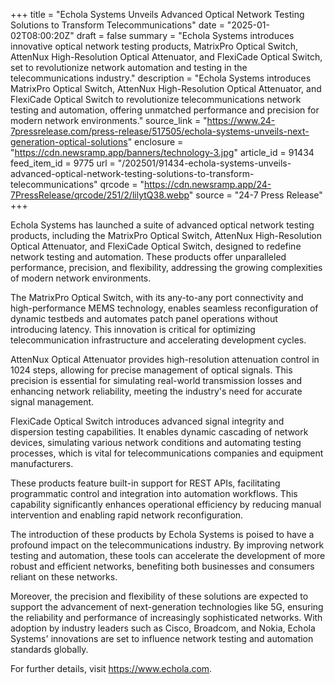 +++
title = "Echola Systems Unveils Advanced Optical Network Testing Solutions to Transform Telecommunications"
date = "2025-01-02T08:00:20Z"
draft = false
summary = "Echola Systems introduces innovative optical network testing products, MatrixPro Optical Switch, AttenNux High-Resolution Optical Attenuator, and FlexiCade Optical Switch, set to revolutionize network automation and testing in the telecommunications industry."
description = "Echola Systems introduces MatrixPro Optical Switch, AttenNux High-Resolution Optical Attenuator, and FlexiCade Optical Switch to revolutionize telecommunications network testing and automation, offering unmatched performance and precision for modern network environments."
source_link = "https://www.24-7pressrelease.com/press-release/517505/echola-systems-unveils-next-generation-optical-solutions"
enclosure = "https://cdn.newsramp.app/banners/technology-3.jpg"
article_id = 91434
feed_item_id = 9775
url = "/202501/91434-echola-systems-unveils-advanced-optical-network-testing-solutions-to-transform-telecommunications"
qrcode = "https://cdn.newsramp.app/24-7PressRelease/qrcode/251/2/lilytQ38.webp"
source = "24-7 Press Release"
+++

<p>Echola Systems has launched a suite of advanced optical network testing products, including the MatrixPro Optical Switch, AttenNux High-Resolution Optical Attenuator, and FlexiCade Optical Switch, designed to redefine network testing and automation. These products offer unparalleled performance, precision, and flexibility, addressing the growing complexities of modern network environments.</p><p>The MatrixPro Optical Switch, with its any-to-any port connectivity and high-performance MEMS technology, enables seamless reconfiguration of dynamic testbeds and automates patch panel operations without introducing latency. This innovation is critical for optimizing telecommunication infrastructure and accelerating development cycles.</p><p>AttenNux Optical Attenuator provides high-resolution attenuation control in 1024 steps, allowing for precise management of optical signals. This precision is essential for simulating real-world transmission losses and enhancing network reliability, meeting the industry's need for accurate signal management.</p><p>FlexiCade Optical Switch introduces advanced signal integrity and dispersion testing capabilities. It enables dynamic cascading of network devices, simulating various network conditions and automating testing processes, which is vital for telecommunications companies and equipment manufacturers.</p><p>These products feature built-in support for REST APIs, facilitating programmatic control and integration into automation workflows. This capability significantly enhances operational efficiency by reducing manual intervention and enabling rapid network reconfiguration.</p><p>The introduction of these products by Echola Systems is poised to have a profound impact on the telecommunications industry. By improving network testing and automation, these tools can accelerate the development of more robust and efficient networks, benefiting both businesses and consumers reliant on these networks.</p><p>Moreover, the precision and flexibility of these solutions are expected to support the advancement of next-generation technologies like 5G, ensuring the reliability and performance of increasingly sophisticated networks. With adoption by industry leaders such as Cisco, Broadcom, and Nokia, Echola Systems' innovations are set to influence network testing and automation standards globally.</p><p>For further details, visit <a href='https://www.echola.com' rel='nofollow' target='_blank'>https://www.echola.com</a>.</p>